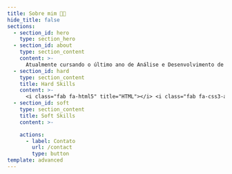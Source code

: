 ```yaml
---
title: Sobre mim 👨‍💻
hide_title: false
sections:
  - section_id: hero
    type: section_hero
  - section_id: about
    type: section_content
    content: >-
      Atualmente cursando o último ano de Análise e Desenvolvimento de Sistemas, e me aprofundando nos estudos de Desenvolvimento Web nas tecnologias React e Node.js. Também me aventurando no mobile com React Native. Possuo conhecimento em PHP, Python e banco de dados relacionais, bem como nas tecnologias do ambiente web.
  - section_id: hard
    type: section_content
    title: Hard Skills
    content: >-
      <i class="fab fa-html5" title="HTML"></i> <i class="fab fa-css3-alt" title="CSS"></i><i class="fab fa-sass" title="Sass"></i><i class="fab fa-js" title="Javascript"></i> <i class="fab fa-react" title="React"></i> <i class="fab fa-node" title="Node.Js"></i> <i class="fab fa-npm" title="NPM"></i> <i class="fab fa-yarn" title="Yarn"></i> <i class="fab fa-docker" title="Docker"></i> <i class="fab fa-git-square" title="Git"></i><i class="fab fa-github" title="Github"></i> <i class="fab fa-gitlab" title="Gitlab"></i> <i class="fab fa-linux" title="Linux"></i> <i class="fab fa-ubuntu" title="Ubuntu"></i>
  - section_id: soft
    type: section_content
    title: Soft Skills
    content: >-

    actions:
      - label: Contato
        url: /contact
        type: button
template: advanced
---
```


